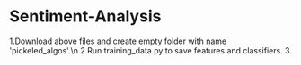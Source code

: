 # Sentiment-Analysis
1.Download above files and create empty folder with name 'pickeled_algos'.\n
2.Run training_data.py to save features and classifiers.
3.
